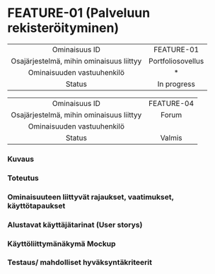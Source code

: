 # FEATURE-01 (Palveluun rekisteröityminen)

| | |
|:-:|:-:|
| Ominaisuus ID | FEATURE-01 |
| Osajärjestelmä, mihin ominaisuus liittyy | Portfoliosovellus |
| Ominaisuuden vastuuhenkilö | * |
| Status | In progress |  

| | |
|:-:|:-:|
| Ominaisuus ID |FEATURE-04 |
| Osajärjestelmä, mihin ominaisuus liittyy | Forum |
| Ominaisuuden vastuuhenkilö |  |
| Status | Valmis |

### Kuvaus  

### Toteutus  

### Ominaisuuteen liittyvät rajaukset, vaatimukset, käyttötapaukset  

### Alustavat käyttäjätarinat (User storys)  

### Käyttöliittymänäkymä Mockup  

### Testaus/ mahdolliset hyväksyntäkriteerit
